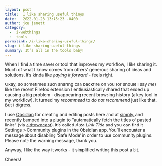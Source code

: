 ```yaml
---
layout: post
title:  I like sharing useful things
date:   2022-01-23 13:45:23 -0400
author: joe jenett
category:
  -  i-webthings
  -  tools
permalink: /i-like-sharing-useful-things/
slug: i-like-sharing-useful-things
summary: It’s all in the tools baby!
---
```

When I find a time saver or tool that improves my workflow, I like sharing it. Much of what I know comes from others’ generous sharing of ideas and solutions. It’s kinda like _paying it forward_ - feels right.

Okay, so sometimes such sharing can backfire on you (or should I say _me_) like the recent Firefox extension I enthusiastically shared that ended up causing a big problem - disappearing recent browsing history (a key tool in my workflow). It turned my _recommend_ to _do not recommend_ just like that. But I digress.

I use [Obsidian](https://obsidian.md/) for creating and editing posts here and at [simply.](https://simply.jenett.org/) and recently bumped into a [plugin](https://github.com/zolrath/obsidian-auto-link-title) to “automatically fetch the titles of pasted links” (via [oldtowneast](https://pinboard.in/u:oldtowneast)). It‘s called _Auto Link Title_ and you can find it Settings > Community plugins in the Obsidian app. You’ll encounter a message about disabling ‘Safe Mode’ in order to use community plugins. Please note the warning message, thank you.

Anyway, I like the way it works - it simplified writing this post a bit.

Cheers!

<a href="https://brid.gy/publish/twitter"></a>
<data class="p-bridgy-omit-link" value="false"></data>